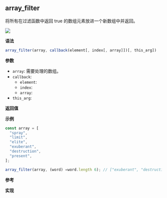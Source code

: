 ## array_filter

将所有在过滤函数中返回 true 的数组元素放进一个新数组中并返回。

![](https://img.shields.io/badge/-Array-blue)

**语法**

```js
array_filter(array, callback(element[, index[, array]])[, this_arg])
```

**参数**

- `array`: 需要处理的数组。
- `callback`:
  - `element`:
  - `index`:
  - `array`:
- `this_arg`:

**返回值**

**示例**

```js
const array = [
  "spray",
  "limit",
  "elite",
  "exuberant",
  "destruction",
  "present",
];

array_filter(array, (word) =word.length 6); // ["exuberant", "destruction", "present"]
```

**参考**

**实现**

<CodeSwitcher :languages="{ln:'Langnang',lo:'Lodash',un:'Underscore'}">
<template v-slot:ln>

<<< @/node_modules/@langnang/js-func/src/array_filter.ts

</template>
<template v-slot:lo>

<<< @/node_modules/lodash/filter.js

</template>
<template v-slot:un>

<<< @/node_modules/underscore/modules/filter.js

</template>
</CodeSwitcher>
